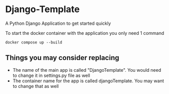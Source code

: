# Django-Template
A Python Django Application to get started quickly

To start the docker container with the application you only need 1 command


```
docker compose up --build
```

## Things you may consider replacing

<ul>
<li>The name of the main app is called "DjangoTemplate". You would need to change it in settings.py file as well</li>
<li>The container name for the app is called djangoTemplate. You may want to change that as well</li>
</ul>
